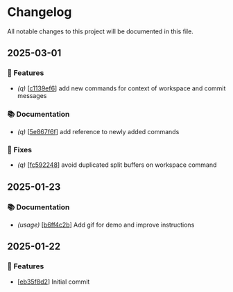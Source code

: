 # Changelog

All notable changes to this project will be documented in this file.


## 2025-03-01

### 🚀 Features

- *(q)* \[[c1139ef6](https://github.com/silveiralexf/nvim-modelmate/commit/c1139ef6c47bbdd27a41e667ad9d4ab617c4da43)\] add new commands for context of workspace and commit messages

### 📚 Documentation

- *(q)* \[[5e867f6f](https://github.com/silveiralexf/nvim-modelmate/commit/5e867f6f8a15f30d31214c4c9e25f5c6b98e084c)\] add reference to newly added commands

### 🔨 Fixes

- *(q)* \[[fc592248](https://github.com/silveiralexf/nvim-modelmate/commit/fc5922483139e44c6de712d6ef1bf21cbf407e45)\] avoid duplicated split buffers on workspace command


## 2025-01-23

### 📚 Documentation

- *(usage)* \[[b6ff4c2b](https://github.com/silveiralexf/nvim-modelmate/commit/b6ff4c2b04df22b0fab01b228400b3b1118f6f3e)\] Add gif for demo and improve instructions


## 2025-01-22

### 🚀 Features

- \[[eb35f8d2](https://github.com/silveiralexf/nvim-modelmate/commit/eb35f8d22c1f618281e43e45022ced1ec94879dc)\] Initial commit

<!-- generated by git-cliff -->
